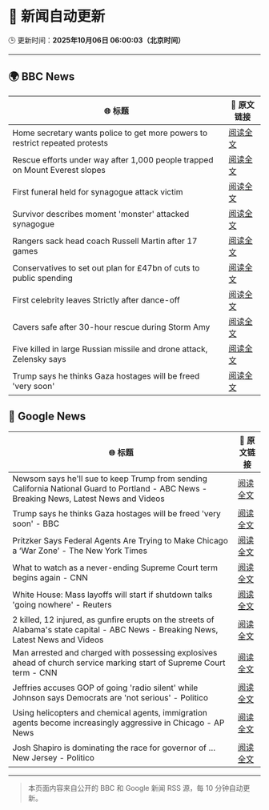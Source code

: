 # 🧠 新闻自动更新

🕒 更新时间：**2025年10月06日 06:00:03（北京时间）**

---

## 🌍 BBC News

| 🌐 标题 | 🔗 原文链接 |
|--------|-------------|
| Home secretary wants police to get more powers to restrict repeated protests | [阅读全文](https://www.bbc.com/news/articles/c24rmdngrrjo?at_medium=RSS&at_campaign=rss) |
| Rescue efforts under way after 1,000 people trapped on Mount Everest slopes | [阅读全文](https://www.bbc.com/news/articles/cj4ykkgxqwko?at_medium=RSS&at_campaign=rss) |
| First funeral held for synagogue attack victim | [阅读全文](https://www.bbc.com/news/articles/cx2r51x17jpo?at_medium=RSS&at_campaign=rss) |
| Survivor describes moment 'monster' attacked synagogue | [阅读全文](https://www.bbc.com/news/articles/cly05lekyrvo?at_medium=RSS&at_campaign=rss) |
| Rangers sack head coach Russell Martin after 17 games | [阅读全文](https://www.bbc.com/sport/football/articles/c4gwrplwyz8o?at_medium=RSS&at_campaign=rss) |
| Conservatives to set out plan for £47bn of cuts to public spending | [阅读全文](https://www.bbc.com/news/articles/c4gzv9j78dyo?at_medium=RSS&at_campaign=rss) |
| First celebrity leaves Strictly after dance-off | [阅读全文](https://www.bbc.com/news/articles/c20zeyynnrgo?at_medium=RSS&at_campaign=rss) |
| Cavers safe after 30-hour rescue during Storm Amy | [阅读全文](https://www.bbc.com/news/articles/cly6x3xvyy0o?at_medium=RSS&at_campaign=rss) |
| Five killed in large Russian missile and drone attack, Zelensky says | [阅读全文](https://www.bbc.com/news/articles/czjvlgzmp4wo?at_medium=RSS&at_campaign=rss) |
| Trump says he thinks Gaza hostages will be freed 'very soon' | [阅读全文](https://www.bbc.com/news/articles/cj3y6g43248o?at_medium=RSS&at_campaign=rss) |

## 📰 Google News

| 🌐 标题 | 🔗 原文链接 |
|--------|-------------|
| Newsom says he'll sue to keep Trump from sending California National Guard to Portland - ABC News - Breaking News, Latest News and Videos | [阅读全文](https://news.google.com/rss/articles/CBMiqgFBVV95cUxQWkdmcnVWTEdTZ0hvX041Y1ZfMm5EdUwxV3BtV1p4anZSRkVTdml0M3hPekZkOUlISHRrMGxtVDNYMUk0bmVzQzc1X2dQUWtaNURaSGUzc2NCYnBIRkE2bS1SSFFnSlgzRnpBbGRHc0RvYk9rS1U0TDdOcExUX1VUd1k3Q1hwZG9HaVhNQjdQZkpyUWVNUDQ3OXBBZ0NyaE5QbzdhZzkyUUUwd9IBrwFBVV95cUxNWVBHT01HZTlwaVhtOUdnc1RlR2hBdkJvakMwaFJldmhFeWRjTDVFNVNidlBBUEphQWcybzljekhCazFOOWVaTF9XNHFEZVdlV01IVjBmQVRjTm9neXc5cGpLMWU5RHBpM2NLTklRNUp3aEMwbFUwSE1IMWJ4MWFBTEdvYnFWWlEwVWtEZmQ1eDJKSW5WYTluaEhqV3lVNElFYndTdDZ0cExWTVpEdVpz?oc=5) |
| Trump says he thinks Gaza hostages will be freed 'very soon' - BBC | [阅读全文](https://news.google.com/rss/articles/CBMiWkFVX3lxTFBmMXJtSVpIYU1OS3Atc2lnT0lUSm83UFRTMDdwQ3pFWmxyZkhiMGRGRFBFQUEyeTI4WnQ2TEUxeURLeVhTV1NydXJnSWU3NENxdi1mMEFLU2VSZ9IBX0FVX3lxTE5MeUk0cXd4X3J4TWtZbk90Z2RUenFIc19jS1ZzeWJZV2stODRKV2xDMXZiUFZYM3B4dWNYaTdwdmFtbGdxMWk3alVJYjRHYjd1TlgwZ21LZExTSEZOdy1N?oc=5) |
| Pritzker Says Federal Agents Are Trying to Make Chicago a ‘War Zone’ - The New York Times | [阅读全文](https://news.google.com/rss/articles/CBMihwFBVV95cUxPRVJvY3p4eFpvYnJ0SFU4R09IZkktLVRVVEszUEZXSW1vZXFwWlFTZVcxYlNRb2MwU0Y4NFFTZ0N0RVVrU3hBRDJjUWUyanVndGFtLVowSDFoSkRGaWZMY3A2aXNCNWZNN0xoZHFUNm5MakphelI0TUJhdjlab1JRSjNGclk0cFU?oc=5) |
| What to watch as a never-ending Supreme Court term begins again - CNN | [阅读全文](https://news.google.com/rss/articles/CBMipgFBVV95cUxQcWJ0UG1ycml4QjhnWGpBMHNnbU16SHhhV2s1ckV6YmV5cFAyLXBqVF9EYjJpaE9SZWxzSmxnaW90S3M5Zm5wRkNVTXpJRnVBa0ZfQTk4cHlSRHdfcmY5czNhZmZyRmcxWGVqUWk5ZWdLdFg4bjJFdzhlWWlnUGhLYXhCS1g4MEFOOHh4UmRqRTRGOHU2YVdUSk5mZkhldVBJdDVla0tR?oc=5) |
| White House: Mass layoffs will start if shutdown talks 'going nowhere' - Reuters | [阅读全文](https://news.google.com/rss/articles/CBMiwAFBVV95cUxOdVdrTlJRT0ZjVk42NEtlTWdVSmk0WV9JMnFKbVBEMTdvRkV0bnE3SHhNZUtOb1Z5Tl9qcFFzOUpVVUFKQk0wMEhMUDRhM2I2U0owaXBWMVdYNTBobFkySWloT2o2akc4dnNoWk1BZmJ1QlFuNENMamd2MW5CM3lfaDhWbndfRGJwenZjZnFSZGJqdG9XeVNOamdIMXk5UUxvMV80VEg1QWZERHNtYkZQcl9hRjZhdFZzdW9UWHRxdDY?oc=5) |
| 2 killed, 12 injured, as gunfire erupts on the streets of Alabama's state capital - ABC News - Breaking News, Latest News and Videos | [阅读全文](https://news.google.com/rss/articles/CBMinAFBVV95cUxOTDg3c2ctcU14QnVvcFNiWEtzVWhfSFAza2wyd0ZlZVl3LVNxWXM5M0ladFZ3RzFCb2RWd0F2cmNWUmlVcE1OWGctN252T2Rxc0JrdERTQWxXekppVXo5Wmhvel9iRGQ1dGZ4ZnFHbWhha3ZoWlVlaFZlLTVPU1ZMaTF0Y1RZYzZZTXFsUkRiZXByVkRTd2NveFVVdUnSAaIBQVVfeXFMUERxYlEzbjZzVzVSX09CTFNHWmZ2WE9HMmd4VW14SjlWUm83eXlxSXE2eXprTll3ejZfZGVjYzducHlLWHFZeUpOdFhwODZ6cDBHLWM2TDhvTm96dlY2VldnN1ZkYllQU3BydzRVcC1HdWVxMlpQUXhaa3JIM0o3dlptaXdIX181ckp4Tkd0UTFhYTRnYWNoOUxrME9FT01SVktR?oc=5) |
| Man arrested and charged with possessing explosives ahead of church service marking start of Supreme Court term - CNN | [阅读全文](https://news.google.com/rss/articles/CBMipgFBVV95cUxNaFE1cDNqekZVX2Y2OHNBQ2hPZHBGY0NTSDRfX1ltX3RLR0Ffdlc4OHdHWHZWYjVZeEItUEgyT1BPYUxSc2QtQVc5NkJwUWhIdGtFMm5KNktkOEVRZmtCSXRqVm41ZHVyYVFJLXVfSW9KbzNzSmwyRVFSSDgtMGVtdWlUTXkwTUIwOVJaeXhEYThWUzU3TnZCU2I4RzJKdjNJUTZEb3VB?oc=5) |
| Jeffries accuses GOP of going 'radio silent' while Johnson says Democrats are 'not serious' - Politico | [阅读全文](https://news.google.com/rss/articles/CBMiiAFBVV95cUxQMzAwVlhheUVsOXdKcnlqUE1WS1ZDV0piUGxza1VTbGVUNUhUZ1RYR0NtbGxEcVV3S2Z2NjZVTmlZUUh3T3loSHNpZW5TUWZ2T2M3UGYzZXZKZmpWVUc1OEFoNGttVTVXSUg5UUlnVmNrT1NRM1o0dklNemF6d3BzWW5iSXFBVjFE?oc=5) |
| Using helicopters and chemical agents, immigration agents become increasingly aggressive in Chicago - AP News | [阅读全文](https://news.google.com/rss/articles/CBMitwFBVV95cUxQYmtIeGI5c2NBTWE1U3BJdDFUV1JicEtyVm9PSmpuSHVYNksyNjcxc0psRE9WR0txSmhOSHhpRzRhdkVnLWRNV3ZkdFV6VDdBMU1RVDhQVUNqLU80SkhabjlhS1hOWUoxeUtyQWZSRzZNOHlnTUtxdjBXWV9LcFBDcm9mRWJLRWtjT01ySHNLS1dQMDlHYTNqaktoYUdPNExuNWJaWDJUTlF4c1pDcV92MUp1Q3AxR1E?oc=5) |
| Josh Shapiro is dominating the race for governor of … New Jersey - Politico | [阅读全文](https://news.google.com/rss/articles/CBMiigFBVV95cUxQSC1Bb0lNRXp0cS1EWnVtLUczbHRTUGhkQ0Zib2gxU2tRR0NER2pCWjBQaHFjd05vbFMtNlJrZkkwY2Y1dFo4dV81T2U0RjlqcmkyeUdzRzl0aENFRDVJa09hVERfX1hGU1FqVXJVb3o1SVJsS2piUFJDT1BRbXRVZC1FWkd0ZXJDUkE?oc=5) |

---
> 本页面内容来自公开的 BBC 和 Google 新闻 RSS 源，每 10 分钟自动更新。